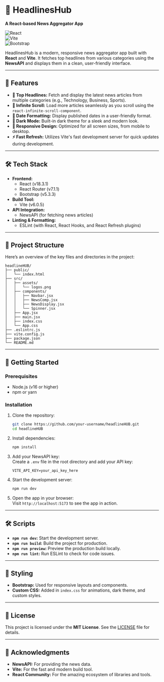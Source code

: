 # 📰 **HeadlinesHub**  
**A React-based News Aggregator App**  

![React](https://img.shields.io/badge/React-18.3.1-blue)  
![Vite](https://img.shields.io/badge/Vite-6.0.5-orange)  
![Bootstrap](https://img.shields.io/badge/Bootstrap-5.3.3-purple)  

HeadlinesHub is a modern, responsive news aggregator app built with **React** and **Vite**. It fetches top headlines from various categories using the **NewsAPI** and displays them in a clean, user-friendly interface.  

---

## 🚀 **Features**  
- **📰 Top Headlines:** Fetch and display the latest news articles from multiple categories (e.g., Technology, Business, Sports).  
- **🔄 Infinite Scroll:** Load more articles seamlessly as you scroll using the `react-infinite-scroll-component`.  
- **📅 Date Formatting:** Display published dates in a user-friendly format.  
- **🌙 Dark Mode:** Built-in dark theme for a sleek and modern look.  
- **📱 Responsive Design:** Optimized for all screen sizes, from mobile to desktop.  
- **⚡ Fast Refresh:** Utilizes Vite's fast development server for quick updates during development.  

---

## 🛠️ **Tech Stack**  
- **Frontend:**  
  - React (v18.3.1)  
  - React Router (v7.1.1)  
  - Bootstrap (v5.3.3)  
- **Build Tool:**  
  - Vite (v6.0.5)  
- **API Integration:**  
  - NewsAPI (for fetching news articles)  
- **Linting & Formatting:**  
  - ESLint (with React, React Hooks, and React Refresh plugins)  

---

## 📂 **Project Structure**  
Here’s an overview of the key files and directories in the project:  

```
headlineHUB/  
├── public/  
│   └── index.html  
├── src/  
│   ├── assets/  
│   │   └── logos.png  
│   ├── components/  
│   │   ├── Navbar.jsx  
│   │   ├── NewsComp.jsx  
│   │   ├── NewsDisplay.jsx  
│   │   └── Spinner.jsx  
│   ├── App.jsx  
│   ├── main.jsx  
│   ├── index.css  
│   └── App.css  
├── .eslintrc.js  
├── vite.config.js  
├── package.json  
└── README.md  
```

---

## 🚀 **Getting Started**  

### **Prerequisites**  
- Node.js (v16 or higher)  
- npm or yarn  

### **Installation**  
1. Clone the repository:  
   ```bash
   git clone https://github.com/your-username/headlineHUB.git
   cd headlineHUB
   ```

2. Install dependencies:  
   ```bash
   npm install
   ```

3. Add your NewsAPI key:  
   Create a `.env` file in the root directory and add your API key:  
   ```env
   VITE_API_KEY=your_api_key_here
   ```

4. Start the development server:  
   ```bash
   npm run dev
   ```

5. Open the app in your browser:  
   Visit `http://localhost:5173` to see the app in action.  

---

## 🛠️ **Scripts**  
- **`npm run dev`:** Start the development server.  
- **`npm run build`:** Build the project for production.  
- **`npm run preview`:** Preview the production build locally.  
- **`npm run lint`:** Run ESLint to check for code issues.  

---

## 🎨 **Styling**  
- **Bootstrap:** Used for responsive layouts and components.  
- **Custom CSS:** Added in `index.css` for animations, dark theme, and custom styles.  

---

## 📜 **License**  
This project is licensed under the **MIT License**. See the [LICENSE](LICENSE) file for details.  

---

## 🙏 **Acknowledgments**  
- **NewsAPI:** For providing the news data.  
- **Vite:** For the fast and modern build tool.  
- **React Community:** For the amazing ecosystem of libraries and tools.

